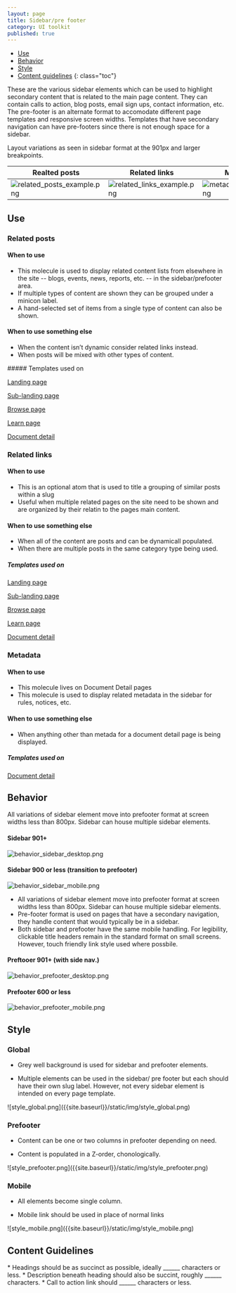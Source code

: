 ```yaml
---
layout: page
title: Sidebar/pre footer
category: UI toolkit
published: true
---
```


- [Use](#use)
- [Behavior](#behavior)
- [Style](#style)
- [Content guidelines](#content-guidelines)
 {: class="toc"}

<p>These are the various sidebar elements which can be used to highlight secondary content that is related to the main page content. They can contain calls to action, blog posts, email sign ups, contact information, etc.
The pre-footer is an alternate format to accomodate different page templates and responsive screen widths. Templates that have secondary navigation can have pre-footers since there is not enough space for a sidebar. </p>

<p>Layout variations as seen in sidebar format at the 901px and larger breakpoints.</p>

|Realted posts|Related links|Metadata|
---|---|---
|![related_posts_example.png]({{site.baseurl}}/static/img/related_posts_example.png)|![related_links_example.png]({{site.baseurl}}/static/img/related_links_example.png)|![metadata_example.png]({{site.baseurl}}/static/img/metadata_example.png)|


<h2 id="use">Use</h2>

### Related posts

<div class="content-67 content-first">

#### When to use
* This molecule is used to display related content lists from elsewhere in the site -- blogs, events, news, reports, etc. -- in the sidebar/prefooter area.
* If multiple types of content are shown they can be grouped under a minicon label.
* A hand-selected set of items from a single type of content can also be shown.

#### When to use something else
* When the content isn’t dynamic consider related links instead.
* When posts will be mixed with other types of content.
</div>

<div class="content-33 content-last">
##### Templates used on

[Landing page]()

[Sub-landing page]()

[Browse page]()

[Learn page]()

[Document detail]()

</div>


### Related links

<div class="content-67 content-first">

#### When to use
* This is an optional atom that is used to title a grouping of similar posts within a slug
* Useful when multiple related pages on the site need to be shown and are organized by their relatin to the pages main content.

#### When to use something else
* When all of the content are posts and can be dynamicall populated. 
* When there are multiple posts in the same category type being used. 
</div>

<div class="content-33 content-last">

##### Templates used on

[Landing page]()

[Sub-landing page]()

[Browse page]()

[Learn page]()

[Document detail]()

</div>

### Metadata

<div class="content-67 content-first">

#### When to use
* This molecule lives on Document Detail pages
* This molecule is used to display related metadata in the sidebar for rules, notices, etc.

#### When to use something else
* When anything other than metada for a document detail page is being displayed.
</div>

<div class="content-33 content-last">

##### Templates used on


[Document detail]()

</div>

<h2 id="behavior">Behavior</h2>

<p>All variations of sidebar element move into prefooter format at screen widths less than 800px. Sidebar can house multiple sidebar elements.</p>

<div class="content-50 content-first">

#### Sidebar 901+

![behavior_sidebar_desktop.png]({{site.baseurl}}/static/img/behavior_sidebar_desktop.png)
</div>

<div class="content-50 content-last">

#### Sidebar 900 or less (transition to prefooter)

![behavior_sidebar_mobile.png]({{site.baseurl}}/static/img/behavior_sidebar_mobile.png)
</div>

* All variations of sidebar element move into prefooter format at screen widths less than 800px. Sidebar can house multiple sidebar elements.
* Pre-footer format is used on pages that have a secondary navigation, they handle content that would typically be in a sidebar.  
* Both sidebar and prefooter have the same mobile handling. For legibility, clickable title headers remain in the standard format on small screens. However, touch friendly link style used where possbile.

<div class="content-50 content-first">

#### Preftooer 901+ (with side nav.)
![behavior_prefooter_desktop.png]({{site.baseurl}}/static/img/behavior_prefooter_desktop.png)
</div>

<div class="content-50 content-last">

#### Prefooter 600 or less
![behavior_prefooter_mobile.png]({{site.baseurl}}/static/img/behavior_prefooter_mobile.png)
</div>

<h2 id="style">Style</h2>

<div class="content-33 content-first">

### Global

* Grey well background is used for sidebar and prefooter elements. 

* Multiple elements can be used in the sidebar/ pre footer but each should have their own slug label. However, not every sidebar element is intended on every page template. 
</div>

<div class="content-67 content-last">
![style_global.png]({{site.baseurl}}/static/img/style_global.png)
</div>


<div class="content-33 content-first">

### Prefooter

* Content can be one or two columns in prefooter depending on need.

* Content is populated in a Z-order, chonologically.

</div>

<div class="content-67 content-last">
![style_prefooter.png]({{site.baseurl}}/static/img/style_prefooter.png)
</div>

<div class="content-33 content-first">

### Mobile

* All elements become single column.

* Mobile  link should be used in place of normal links

</div>


<div class="content-67 content-last">
![style_mobile.png]({{site.baseurl}}/static/img/style_mobile.png)
</div>

<h2 id="content-guidelines">Content Guidelines</h2>
* Headings should be as succinct as possible, ideally ______ characters  or less.
* Description beneath heading should also be succint, roughly ______ characters.
* Call to action link should  ______ characters or less.


